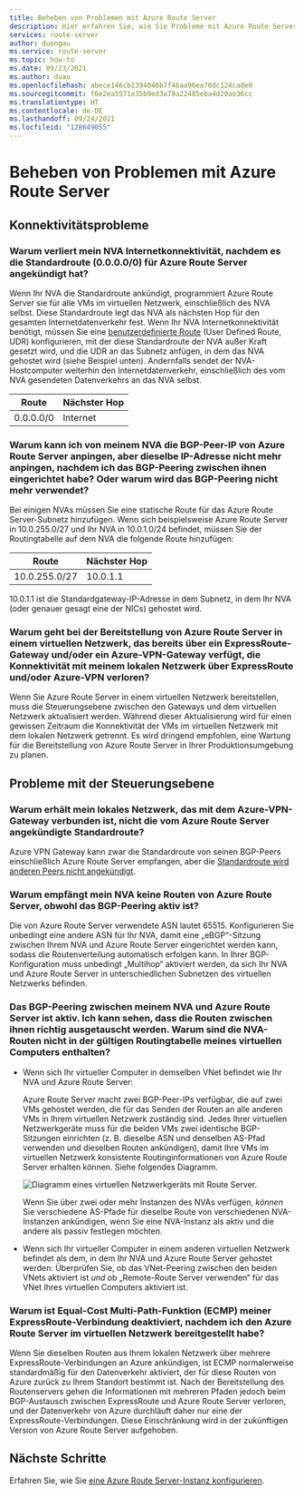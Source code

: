```yaml
---
title: Beheben von Problemen mit Azure Route Server
description: Hier erfahren Sie, wie Sie Probleme mit Azure Route Server beheben.
services: route-server
author: duongau
ms.service: route-server
ms.topic: how-to
ms.date: 09/23/2021
ms.author: duau
ms.openlocfilehash: abece146cb2394046b7f46aa96ea70dc124cade0
ms.sourcegitcommit: f6e2ea5571e35b9ed3a79a22485eba4d20ae36cc
ms.translationtype: HT
ms.contentlocale: de-DE
ms.lasthandoff: 09/24/2021
ms.locfileid: "128649055"
---
```

# <a name="troubleshooting-azure-route-server-issues"></a>Beheben von Problemen mit Azure Route Server

## <a name="connectivity-issues"></a>Konnektivitätsprobleme

### <a name="why-does-my-nva-lose-internet-connectivity-after-it-advertises-the-default-route-00000-to-azure-route-server"></a>Warum verliert mein NVA Internetkonnektivität, nachdem es die Standardroute (0.0.0.0/0) für Azure Route Server angekündigt hat?
Wenn Ihr NVA die Standardroute ankündigt, programmiert Azure Route Server sie für alle VMs im virtuellen Netzwerk, einschließlich des NVA selbst. Diese Standardroute legt das NVA als nächsten Hop für den gesamten Internetdatenverkehr fest. Wenn Ihr NVA Internetkonnektivität benötigt, müssen Sie eine [benutzerdefinierte Route](../virtual-network/virtual-networks-udr-overview.md) (User Defined Route, UDR) konfigurieren, mit der diese Standardroute der NVA außer Kraft gesetzt wird, und die UDR an das Subnetz anfügen, in dem das NVA gehostet wird (siehe Beispiel unten). Andernfalls sendet der NVA-Hostcomputer weiterhin den Internetdatenverkehr, einschließlich des vom NVA gesendeten Datenverkehrs an das NVA selbst.

| Route | Nächster Hop |
|-------|----------|
| 0.0.0.0/0 | Internet |


### <a name="why-can-i-ping-from-my-nva-to-the-bgp-peer-ip-on-azure-route-server-but-after-i-set-up-the-bgp-peering-between-them-i-cant-ping-the-same-ip-anymore-or-why-is-the-bgp-peering-flapping"></a>Warum kann ich von meinem NVA die BGP-Peer-IP von Azure Route Server anpingen, aber dieselbe IP-Adresse nicht mehr anpingen, nachdem ich das BGP-Peering zwischen ihnen eingerichtet habe? Oder warum wird das BGP-Peering nicht mehr verwendet?

Bei einigen NVAs müssen Sie eine statische Route für das Azure Route Server-Subnetz hinzufügen. Wenn sich beispielsweise Azure Route Server in 10.0.255.0/27 und Ihr NVA in 10.0.1.0/24 befindet, müssen Sie der Routingtabelle auf dem NVA die folgende Route hinzufügen:

| Route | Nächster Hop |
|-------|----------|
| 10.0.255.0/27 | 10.0.1.1 |

10.0.1.1 ist die Standardgateway-IP-Adresse in dem Subnetz, in dem Ihr NVA (oder genauer gesagt eine der NICs) gehostet wird.

### <a name="why-do-i-lose-connectivity-to-my-on-premises-network-over-expressroute-andor-azure-vpn-when-im-deploying-azure-route-server-to-a-virtual-network-that-already-has-expressroute-gateway-andor-azure-vpn-gateway"></a>Warum geht bei der Bereitstellung von Azure Route Server in einem virtuellen Netzwerk, das bereits über ein ExpressRoute-Gateway und/oder ein Azure-VPN-Gateway verfügt, die Konnektivität mit meinem lokalen Netzwerk über ExpressRoute und/oder Azure-VPN verloren?
Wenn Sie Azure Route Server in einem virtuellen Netzwerk bereitstellen, muss die Steuerungsebene zwischen den Gateways und dem virtuellen Netzwerk aktualisiert werden. Während dieser Aktualisierung wird für einen gewissen Zeitraum die Konnektivität der VMs im virtuellen Netzwerk mit dem lokalen Netzwerk getrennt. Es wird dringend empfohlen, eine Wartung für die Bereitstellung von Azure Route Server in Ihrer Produktionsumgebung zu planen.  

## <a name="control-plane-issues"></a>Probleme mit der Steuerungsebene

### <a name="why-does-my-on-premises-network-connected-to-azure-vpn-gateway-not-receive-the-default-route-advertised-by-azure-route-server"></a>Warum erhält mein lokales Netzwerk, das mit dem Azure-VPN-Gateway verbunden ist, nicht die vom Azure Route Server angekündigte Standardroute?

Azure VPN Gateway kann zwar die Standardroute von seinen BGP-Peers einschließlich Azure Route Server empfangen, aber die [Standardroute wird anderen Peers nicht angekündigt](../vpn-gateway/vpn-gateway-vpn-faq.md#what-address-prefixes-will-azure-vpn-gateways-advertise-to-me). 

### <a name="why-does-my-nva-not-receive-routes-from-azure-route-server-even-though-the-bgp-peering-is-up"></a>Warum empfängt mein NVA keine Routen von Azure Route Server, obwohl das BGP-Peering aktiv ist?

Die von Azure Route Server verwendete ASN lautet 65515. Konfigurieren Sie unbedingt eine andere ASN für Ihr NVA, damit eine „eBGP“-Sitzung zwischen Ihrem NVA und Azure Route Server eingerichtet werden kann, sodass die Routenverteilung automatisch erfolgen kann. In Ihrer BGP-Konfiguration muss unbedingt „Multihop“ aktiviert werden, da sich Ihr NVA und Azure Route Server in unterschiedlichen Subnetzen des virtuellen Netzwerks befinden.

### <a name="the-bgp-peering-between-my-nva-and-azure-route-server-is-up-i-can-see-routes-exchanged-correctly-between-them-why-arent-the-nva-routes-in-the-effective-routing-table-of-my-vm"></a>Das BGP-Peering zwischen meinem NVA und Azure Route Server ist aktiv. Ich kann sehen, dass die Routen zwischen ihnen richtig ausgetauscht werden. Warum sind die NVA-Routen nicht in der gültigen Routingtabelle meines virtuellen Computers enthalten? 

* Wenn sich Ihr virtueller Computer in demselben VNet befindet wie Ihr NVA und Azure Route Server:

     Azure Route Server macht zwei BGP-Peer-IPs verfügbar, die auf zwei VMs gehostet werden, die für das Senden der Routen an alle anderen VMs in Ihrem virtuellen Netzwerk zuständig sind. Jedes Ihrer virtuellen Netzwerkgeräte muss für die beiden VMs zwei identische BGP-Sitzungen einrichten (z. B. dieselbe ASN und denselben AS-Pfad verwenden und dieselben Routen ankündigen), damit Ihre VMs im virtuellen Netzwerk konsistente Routinginformationen von Azure Route Server erhalten können. Siehe folgendes Diagramm.

    ![Diagramm eines virtuellen Netzwerkgeräts mit Route Server.](./media/faq/network-virtual-appliances.png)

    Wenn Sie über zwei oder mehr Instanzen des NVAs verfügen, *können* Sie verschiedene AS-Pfade für dieselbe Route von verschiedenen NVA-Instanzen ankündigen, wenn Sie eine NVA-Instanz als aktiv und die andere als passiv festlegen möchten.

* Wenn sich Ihr virtueller Computer in einem anderen virtuellen Netzwerk befindet als dem, in dem Ihr NVA und Azure Route Server gehostet werden: Überprüfen Sie, ob das VNet-Peering zwischen den beiden VNets aktiviert ist *und* ob „Remote-Route Server verwenden“ für das VNet Ihres virtuellen Computers aktiviert ist.

### <a name="why-is-the-equal-cost-multi-path-ecmp-function-of-my-expressroute-turned-off-after-i-deploy-azure-route-server-to-the-virtual-network"></a>Warum ist Equal-Cost Multi-Path-Funktion (ECMP) meiner ExpressRoute-Verbindung deaktiviert, nachdem ich den Azure Route Server im virtuellen Netzwerk bereitgestellt habe?

Wenn Sie dieselben Routen aus Ihrem lokalen Netzwerk über mehrere ExpressRoute-Verbindungen an Azure ankündigen, ist ECMP normalerweise standardmäßig für den Datenverkehr aktiviert, der für diese Routen von Azure zurück zu Ihrem Standort bestimmt ist. Nach der Bereitstellung des Routenservers gehen die Informationen mit mehreren Pfaden jedoch beim BGP-Austausch zwischen ExpressRoute und Azure Route Server verloren, und der Datenverkehr von Azure durchläuft daher nur eine der ExpressRoute-Verbindungen. Diese Einschränkung wird in der zukünftigen Version von Azure Route Server aufgehoben.  

## <a name="next-steps"></a>Nächste Schritte

Erfahren Sie, wie Sie [eine Azure Route Server-Instanz konfigurieren](quickstart-configure-route-server-powershell.md).
